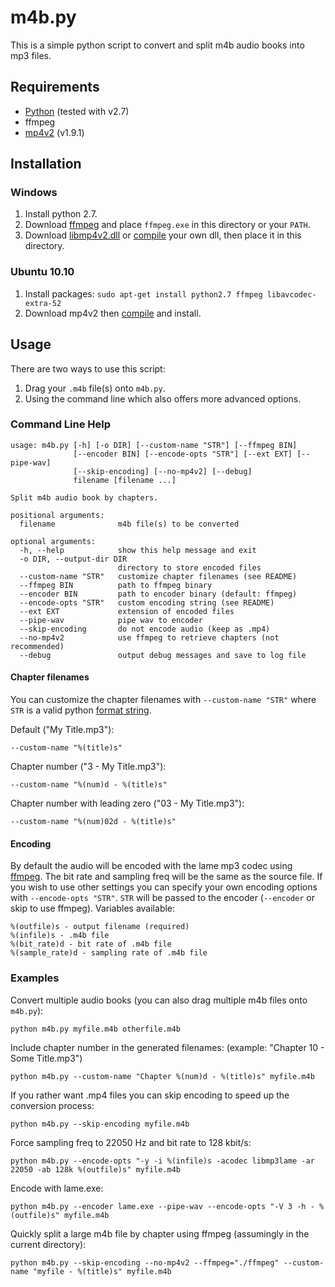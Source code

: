# m4b.py

This is a simple python script to convert and split m4b audio books into mp3 files.


## Requirements

* [Python](http://www.python.org/download/) (tested with v2.7)
* ffmpeg
* [mp4v2](http://code.google.com/p/mp4v2/downloads/detail?name=mp4v2-1.9.1.tar.bz2&can=2&q=) (v1.9.1)


## Installation

### Windows

1. Install python 2.7.
2. Download [ffmpeg](http://ffmpeg.arrozcru.org/autobuilds/) and place `ffmpeg.exe` in this directory or your `PATH`.
3. Download [libmp4v2.dll](https://github.com/valekhz/libmp4v2-dll/zipball/v0.1) or [compile](http://code.google.com/p/mp4v2/wiki/BuildSource) your
own dll, then place it in this directory.

### Ubuntu 10.10

1. Install packages: `sudo apt-get install python2.7 ffmpeg libavcodec-extra-52`
2. Download mp4v2 then [compile](http://code.google.com/p/mp4v2/wiki/BuildSource) and install.

## Usage

There are two ways to use this script:

1. Drag your `.m4b` file(s) onto `m4b.py`.
2. Using the command line which also offers more advanced options.


### Command Line Help

    usage: m4b.py [-h] [-o DIR] [--custom-name "STR"] [--ffmpeg BIN]
                  [--encoder BIN] [--encode-opts "STR"] [--ext EXT] [--pipe-wav]
                  [--skip-encoding] [--no-mp4v2] [--debug]
                  filename [filename ...]

    Split m4b audio book by chapters.

    positional arguments:
      filename              m4b file(s) to be converted

    optional arguments:
      -h, --help            show this help message and exit
      -o DIR, --output-dir DIR
                            directory to store encoded files
      --custom-name "STR"   customize chapter filenames (see README)
      --ffmpeg BIN          path to ffmpeg binary
      --encoder BIN         path to encoder binary (default: ffmpeg)
      --encode-opts "STR"   custom encoding string (see README)
      --ext EXT             extension of encoded files
      --pipe-wav            pipe wav to encoder
      --skip-encoding       do not encode audio (keep as .mp4)
      --no-mp4v2            use ffmpeg to retrieve chapters (not recommended)
      --debug               output debug messages and save to log file

#### Chapter filenames

You can customize the chapter filenames with `--custom-name "STR"` where `STR` is a valid python [format string](http://docs.python.org/library/stdtypes.html#string-formatting-operations).

Default ("My Title.mp3"):

    --custom-name "%(title)s"

Chapter number ("3 - My Title.mp3"):

    --custom-name "%(num)d - %(title)s"

Chapter number with leading zero ("03 - My Title.mp3"):

    --custom-name "%(num)02d - %(title)s"

#### Encoding

By default the audio will be encoded with the lame mp3 codec using [ffmpeg](http://www.ffmpeg.org/ffmpeg-doc.html). The bit rate and sampling freq will be the same as the source file.
If you wish to use other settings you can specify your own encoding options with `--encode-opts "STR"`. `STR` will be passed to the encoder (`--encoder` or skip to use ffmpeg). Variables available:

    %(outfile)s - output filename (required)
    %(infile)s - .m4b file
    %(bit_rate)d - bit rate of .m4b file
    %(sample_rate)d - sampling rate of .m4b file


### Examples

Convert multiple audio books (you can also drag multiple m4b files onto `m4b.py`):

    python m4b.py myfile.m4b otherfile.m4b

Include chapter number in the generated filenames: (example: "Chapter 10 - Some Title.mp3")

    python m4b.py --custom-name "Chapter %(num)d - %(title)s" myfile.m4b

If you rather want .mp4 files you can skip encoding to speed up the conversion process:

    python m4b.py --skip-encoding myfile.m4b

Force sampling freq to 22050 Hz and bit rate to 128 kbit/s:

    python m4b.py --encode-opts "-y -i %(infile)s -acodec libmp3lame -ar 22050 -ab 128k %(outfile)s" myfile.m4b

Encode with lame.exe:

    python m4b.py --encoder lame.exe --pipe-wav --encode-opts "-V 3 -h - %(outfile)s" myfile.m4b
    
Quickly split a large m4b file by chapter using ffmpeg (assumingly in the current directory):

    python m4b.py --skip-encoding --no-mp4v2 --ffmpeg="./ffmpeg" --custom-name "myfile - %(title)s" myfile.m4b
